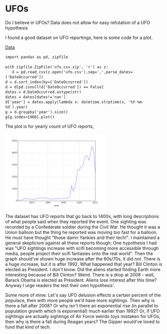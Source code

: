 # UFOs

Do I believe in UFOs? Data does not allow for easy refutation of a UFO
hypothesis

I found a good dataset on UFO reportings, here is some code for a plot.

[Data](https://drive.google.com/open?id=16bC7IoJIE0VDqt2rt9wUW6e4MgLz1Q7w)

```
import pandas as pd, zipfile

with zipfile.ZipFile('ufo.csv.zip', 'r') as z:
   d = pd.read_csv(z.open('ufo.csv'),sep=',',parse_dates=['DateOccurred'])
d = d.sort_index(by=['DateOccurred'])
d = d[pd.isnull(d['DateOccurred']) == False]
dates = d.DateOccurred.astype(str)
dates = dates[dates!='nan']
d['year'] = dates.apply(lambda x: datetime.strptime(x, '%Y-%m-%d').year)
g = d.groupby('year').size()
g[g.index>1960].plot()
```

The plot is for yearly count of UFO reports,

![](test_01.png)

The dataset has UFO reports that go back to 1400s, with long
descriptions of what people said when they reported the event. One
sighting was recorded by a Confederate soldier during the Civil
War. He thought it was a Union balloon but the thing he reported was
moving too fast for a balloon. He must have thought "those damn
Yankies and their tech!". I maintained a general skepticism against
all these reports though; One hypothesis I had was "UFO sightings
increase with scifi becoming more accessible through media, people
project their scifi fantasies onto the real world". Then the graph
should've shown huge increase after the 60s/70s, it did not. There is
a huge increase, but it is after 1992. What happened that year? Bill
Clinton is elected as President. I don't know. Did the aliens started
finding Earth more interesting because of Bill Clinton? Weird. There
is a drop at 2008 - well, Barack Obama is elected as President. Aliens
lose interest after this time? Anyway I urge readers the test their
own hypothesis'.

Some more of mine: Let's say UFO delusion effects a certain percent of
the populace, then with more people we'd have more sightings. Then why
is there a fall after 2008? Or why isn't there an exponential rise (in
parallel to population growth which is exponential) much earlier than
1992? Or, if UFO sightings are actually sightings of Air Force weirdo
toys mistaken for UFOs, then why is there a fall during Reagan years?
The Gipper would've loved to fund that kind of tech. 

